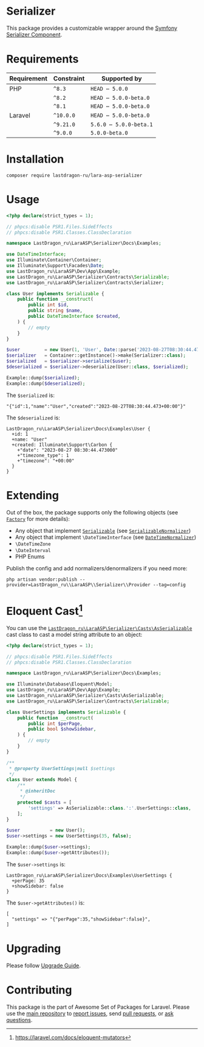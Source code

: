 # Serializer

This package provides a customizable wrapper around the [Symfony Serializer Component](https://symfony.com/doc/current/components/serializer.html).

[include:exec]: <../../dev/artisan lara-asp-documentator:requirements>
[//]: # (start: 876a9177c0e8e3722ac84e8f3888245fc9070a64a87dedfe7c9d9ba2a13b374b)
[//]: # (warning: Generated automatically. Do not edit.)

# Requirements

| Requirement  | Constraint          | Supported by |
|--------------|---------------------|------------------|
|  PHP  | `^8.3` |   `HEAD ⋯ 5.0.0`   |
|  | `^8.2` |   `HEAD ⋯ 5.0.0-beta.0`   |
|  | `^8.1` |   `HEAD ⋯ 5.0.0-beta.0`   |
|  Laravel  | `^10.0.0` |   `HEAD ⋯ 5.0.0-beta.0`   |
|  | `^9.21.0` |   `5.6.0 ⋯ 5.0.0-beta.1`   |
|  | `^9.0.0` |  `5.0.0-beta.0`   |

[//]: # (end: 876a9177c0e8e3722ac84e8f3888245fc9070a64a87dedfe7c9d9ba2a13b374b)

[include:template]: ../../docs/Shared/Installation.md ({"data": {"package": "serializer"}})
[//]: # (start: d8b5372aebffede51da53eb1cdc31143e965ae14f00992219dae456a565cda4a)
[//]: # (warning: Generated automatically. Do not edit.)

# Installation

```shell
composer require lastdragon-ru/lara-asp-serializer
```

[//]: # (end: d8b5372aebffede51da53eb1cdc31143e965ae14f00992219dae456a565cda4a)

# Usage

[include:example]: ./docs/Examples/Usage.php
[//]: # (start: 25c8cf0ee2862aeda3cd8ff6bf8d2d3592fee1c00042550be5ee7686ead4cc44)
[//]: # (warning: Generated automatically. Do not edit.)

```php
<?php declare(strict_types = 1);

// phpcs:disable PSR1.Files.SideEffects
// phpcs:disable PSR1.Classes.ClassDeclaration

namespace LastDragon_ru\LaraASP\Serializer\Docs\Examples;

use DateTimeInterface;
use Illuminate\Container\Container;
use Illuminate\Support\Facades\Date;
use LastDragon_ru\LaraASP\Dev\App\Example;
use LastDragon_ru\LaraASP\Serializer\Contracts\Serializable;
use LastDragon_ru\LaraASP\Serializer\Contracts\Serializer;

class User implements Serializable {
    public function __construct(
        public int $id,
        public string $name,
        public DateTimeInterface $created,
    ) {
        // empty
    }
}

$user         = new User(1, 'User', Date::parse('2023-08-27T08:30:44.473+00:00'));
$serializer   = Container::getInstance()->make(Serializer::class);
$serialized   = $serializer->serialize($user);
$deserialized = $serializer->deserialize(User::class, $serialized);

Example::dump($serialized);
Example::dump($deserialized);
```

The `$serialized` is:

```plain
"{"id":1,"name":"User","created":"2023-08-27T08:30:44.473+00:00"}"
```

The `$deserialized` is:

```plain
LastDragon_ru\LaraASP\Serializer\Docs\Examples\User {
  +id: 1
  +name: "User"
  +created: Illuminate\Support\Carbon {
    +"date": "2023-08-27 08:30:44.473000"
    +"timezone_type": 1
    +"timezone": "+00:00"
  }
}
```

[//]: # (end: 25c8cf0ee2862aeda3cd8ff6bf8d2d3592fee1c00042550be5ee7686ead4cc44)

# Extending

Out of the box, the package supports only the following objects (see [`Factory`](./src/Factory.php) for more details):

* Any object that implement [`Serializable`](./src/Contracts/Serializable.php) (see [`SerializableNormalizer`](./src/Normalizers/SerializableNormalizer.php))
* Any object that implement `\DateTimeInterface` (see [`DateTimeNormalizer`](./src/Normalizers/DateTimeNormalizer.php))
* `\DateTimeZone`
* `\DateInterval`
* PHP Enums

Publish the config and add normalizers/denormalizers if you need more:

```shell
php artisan vendor:publish --provider=LastDragon_ru\\LaraASP\\Serializer\\Provider --tag=config
```

# Eloquent Cast[^1]

You can use the [`LastDragon_ru\LaraASP\Serializer\Casts\AsSerializable`](./src/Casts/AsSerializable.php) cast class to cast a model string attribute to an object:

[include:example]: ./docs/Examples/AsSerializable.php
[//]: # (start: 17152ed9d4094e5a2bb12c34f6fdb2f223a90f75c9ae440580dded1082fe6dec)
[//]: # (warning: Generated automatically. Do not edit.)

```php
<?php declare(strict_types = 1);

// phpcs:disable PSR1.Files.SideEffects
// phpcs:disable PSR1.Classes.ClassDeclaration

namespace LastDragon_ru\LaraASP\Serializer\Docs\Examples;

use Illuminate\Database\Eloquent\Model;
use LastDragon_ru\LaraASP\Dev\App\Example;
use LastDragon_ru\LaraASP\Serializer\Casts\AsSerializable;
use LastDragon_ru\LaraASP\Serializer\Contracts\Serializable;

class UserSettings implements Serializable {
    public function __construct(
        public int $perPage,
        public bool $showSidebar,
    ) {
        // empty
    }
}

/**
 * @property UserSettings|null $settings
 */
class User extends Model {
    /**
     * @inheritDoc
     */
    protected $casts = [
        'settings' => AsSerializable::class.':'.UserSettings::class,
    ];
}

$user           = new User();
$user->settings = new UserSettings(35, false);

Example::dump($user->settings);
Example::dump($user->getAttributes());
```

The `$user->settings` is:

```plain
LastDragon_ru\LaraASP\Serializer\Docs\Examples\UserSettings {
  +perPage: 35
  +showSidebar: false
}
```

The `$user->getAttributes()` is:

```plain
[
  "settings" => "{"perPage":35,"showSidebar":false}",
]
```

[//]: # (end: 17152ed9d4094e5a2bb12c34f6fdb2f223a90f75c9ae440580dded1082fe6dec)

[include:file]: ../../docs/Shared/Upgrading.md
[//]: # (start: e9139abedb89f69284102c9112b548fd7add07cf196259916ea4f1c98977223b)
[//]: # (warning: Generated automatically. Do not edit.)

# Upgrading

Please follow [Upgrade Guide](UPGRADE.md).

[//]: # (end: e9139abedb89f69284102c9112b548fd7add07cf196259916ea4f1c98977223b)

[include:file]: ../../docs/Shared/Contributing.md
[//]: # (start: 057ec3a599c54447e95d6dd2e9f0f6a6621d9eb75446a5e5e471ba9b2f414b89)
[//]: # (warning: Generated automatically. Do not edit.)

# Contributing

This package is the part of Awesome Set of Packages for Laravel. Please use the [main repository](https://github.com/LastDragon-ru/lara-asp) to [report issues](https://github.com/LastDragon-ru/lara-asp/issues), send [pull requests](https://github.com/LastDragon-ru/lara-asp/pulls), or [ask questions](https://github.com/LastDragon-ru/lara-asp/discussions).

[//]: # (end: 057ec3a599c54447e95d6dd2e9f0f6a6621d9eb75446a5e5e471ba9b2f414b89)

[^1]: <https://laravel.com/docs/eloquent-mutators>
